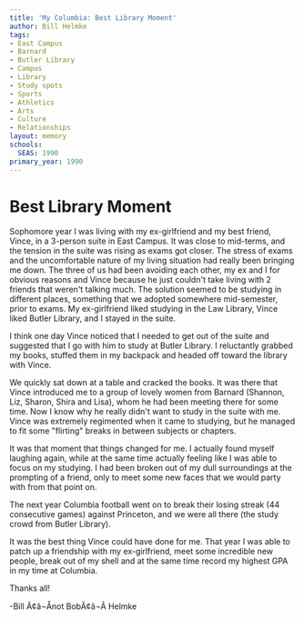 ```yaml
---
title: 'My Columbia: Best Library Moment'
author: Bill Helmke
tags:
- East Campus
- Barnard
- Butler Library
- Campus
- Library
- Study spots
- Sports
- Athletics
- Arts
- Culture
- Relationships
layout: memory
schools:
  SEAS: 1990
primary_year: 1990
---
```

# Best Library Moment

Sophomore year I was living with my ex-girlfriend and my best friend, Vince, in a 3-person suite in East Campus. It was close to mid-terms, and the tension in the suite was rising as exams got closer. The stress of exams and the uncomfortable nature of my living situation had really been bringing me down. The three of us had been avoiding each other, my ex and I for obvious reasons and Vince because he just couldn't take living with 2 friends that weren't talking much. The solution seemed to be studying in different places, something that we adopted somewhere mid-semester, prior to exams. My ex-girlfriend liked studying in the Law Library, Vince liked Butler Library, and I stayed in the suite.

I think one day Vince noticed that I needed to get out of the suite and suggested that I go with him to study at Butler Library. I reluctantly grabbed my books, stuffed them in my backpack and headed off toward the library with Vince.

We quickly sat down at a table and cracked the books. It was there that Vince introduced me to a group of lovely women from Barnard (Shannon, Liz, Sharon, Shira and Lisa), whom he had been meeting there for some time. Now I know why he really didn't want to study in the suite with me. Vince was extremely regimented when it came to studying, but he managed to fit some "flirting" breaks in between subjects or chapters.

It was that moment that things changed for me. I actually found myself laughing again, while at the same time actually feeling like I was able to focus on my studying. I had been broken out of my dull surroundings at the prompting of a friend, only to meet some new faces that we would party with from that point on.

The next year Columbia football went on to break their losing streak (44 consecutive games) against Princeton, and we were all there (the study crowd from Butler Library).

It was the best thing Vince could have done for me. That year I was able to patch up a friendship with my ex-girlfriend, meet some incredible new people, break out of my shell and at the same time record my highest GPA in my time at Columbia.

Thanks all!

-Bill Ã¢â¬Ånot BobÃ¢â¬Â Helmke
